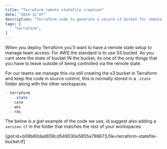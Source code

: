 ```yaml
---
title: "Terraform remote statefile creation"
date: "2019-12-07"
description: "Terraform code to generate a secure s3 bucket for remote state"
tags: [
    "terraform",
]
---
```


When you deploy Terraform you'll want to have a remote state setup to manage team access. For AWS the standard is to use S3 bucket. As you cant store the state of bucket IN the bucket, its one of the only things that you have to leave outside of being controlled via the remote state.

For our teams we manage this via still creating the s3 bucket in Terraform and keep the code in source control, this is normally stored in a `.state` folder along with the other workspaces.

``` c#
- terraform
  - .state
  - core
  - eks
  - rds
```

The below is a gist example of the code we use, id suggest also adding a `version.tf` in the folder that matches the rest of your workspaces.

[gist:id=b08b80dad659cd549030e5855a798673,file=terraform-statefile-bucket.tf]
